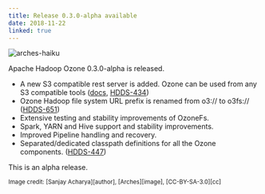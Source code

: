 ```yaml
---
title: Release 0.3.0-alpha available
date: 2018-11-22
linked: true
---
```

<!---
  Licensed under the Apache License, Version 2.0 (the "License");
  you may not use this file except in compliance with the License.
  You may obtain a copy of the License at

   http://www.apache.org/licenses/LICENSE-2.0

  Unless required by applicable law or agreed to in writing, software
  distributed under the License is distributed on an "AS IS" BASIS,
  WITHOUT WARRANTIES OR CONDITIONS OF ANY KIND, either express or implied.
  See the License for the specific language governing permissions and
  limitations under the License. See accompanying LICENSE file.
-->

![arches-haiku](releases/0.3.0.png)

Apache Hadoop Ozone 0.3.0-alpha is released.

 * A new S3 compatible rest server is added. Ozone can be used from any
S3 compatible tools ([docs][s3docs], [HDDS-434][HDDS-434])
 * Ozone Hadoop file system URL prefix is renamed from o3:// to o3fs://
([HDDS-651][HDDS-651])
 * Extensive testing and stability improvements of OzoneFs.
 * Spark, YARN and Hive support and stability improvements.
 * Improved Pipeline handling and recovery.
 * Separated/dedicated classpath definitions for all the Ozone
components. ([HDDS-447][HDDS-447])


This is an alpha release.

<small>
Image credit: [Sanjay Acharya][author], [Arches][image], [CC-BY-SA-3.0][cc]
</small>

[author]: https://commons.wikimedia.org/wiki/User:Sanjay_ach
[image]: https://commons.wikimedia.org/wiki/Category:The_Organ_(Arches_National_Park)#/media/File:The_Organ_at_Arches_National_Park_Utah.jpg
[cc]: https://creativecommons.org/licenses/by-sa/3.0/ 
[HDDS-651]: https://issues.apache.org/jira/browse/HDDS-651
[HDDS-434]: https://issues.apache.org/jira/browse/HDDS-434
[HDDS-447]: https://issues.apache.org/jira/browse/HDDS-447
[s3docs]: https://hadoop.apache.org/ozone/docs/0.3.0-alpha/s3.html
